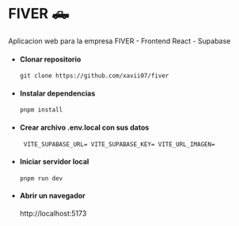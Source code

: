 # FIVER 🛻

Aplicacion web para la empresa FIVER - Frontend React - Supabase

- #### Clonar repositorio
  `git clone https://github.com/xavii07/fiver`
- #### Instalar dependencias
  `pnpm install`
- #### Crear archivo .env.local con sus datos
  ` VITE_SUPABASE_URL=
  VITE_SUPABASE_KEY=
  VITE_URL_IMAGEN=`
- #### Iniciar servidor local
  `pnpm run dev`
- #### Abrir un navegador
  http://localhost:5173
